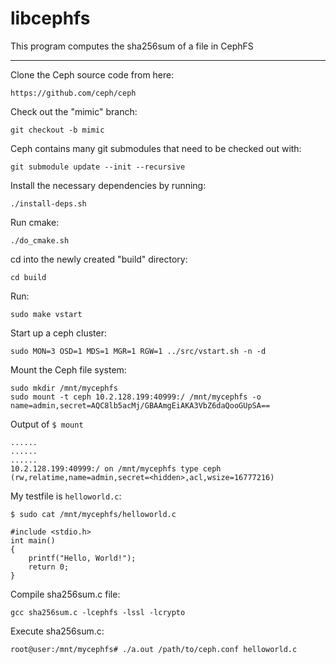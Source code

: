 # libcephfs

This program computes the sha256sum of a file in CephFS

----------------------------------------------------------

Clone the Ceph source code from here:

	https://github.com/ceph/ceph

Check out the "mimic" branch:

	git checkout -b mimic

Ceph contains many git submodules that need to be checked out with:

	git submodule update --init --recursive

Install the necessary dependencies by running:

	./install-deps.sh

Run cmake:

	./do_cmake.sh

cd into the newly created "build" directory:

	cd build
	
Run:

	sudo make vstart

Start up a ceph cluster:

	sudo MON=3 OSD=1 MDS=1 MGR=1 RGW=1 ../src/vstart.sh -n -d

Mount the Ceph file system:

	sudo mkdir /mnt/mycephfs
	sudo mount -t ceph 10.2.128.199:40999:/ /mnt/mycephfs -o name=admin,secret=AQC8lb5acMj/GBAAmgEiAKA3VbZ6daQooGUpSA==
	
Output of `$ mount`

	......
	......
	......
	10.2.128.199:40999:/ on /mnt/mycephfs type ceph (rw,relatime,name=admin,secret=<hidden>,acl,wsize=16777216)

My testfile is `helloworld.c`:

	$ sudo cat /mnt/mycephfs/helloworld.c
	
	#include <stdio.h>
	int main()
	{
		printf("Hello, World!");
		return 0;
	}

Compile sha256sum.c file:
	
	gcc sha256sum.c -lcephfs -lssl -lcrypto
	
Execute sha256sum.c:

	root@user:/mnt/mycephfs# ./a.out /path/to/ceph.conf helloworld.c 
